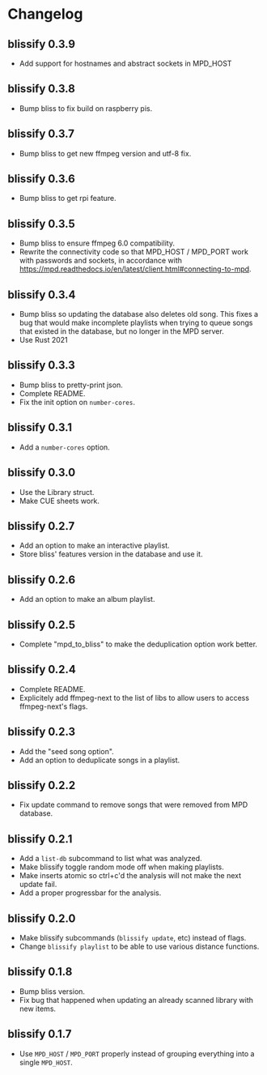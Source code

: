 # Changelog

## blissify 0.3.9
* Add support for hostnames and abstract sockets in MPD_HOST

## blissify 0.3.8
* Bump bliss to fix build on raspberry pis.

## blissify 0.3.7
* Bump bliss to get new ffmpeg version and utf-8 fix.

## blissify 0.3.6
* Bump bliss to get rpi feature.

## blissify 0.3.5
* Bump bliss to ensure ffmpeg 6.0 compatibility.
* Rewrite the connectivity code so that MPD_HOST / MPD_PORT work with passwords and
  sockets, in accordance with
  https://mpd.readthedocs.io/en/latest/client.html#connecting-to-mpd.

## blissify 0.3.4
* Bump bliss so updating the database also deletes old song.
  This fixes a bug that would make incomplete playlists when trying to queue
  songs that existed in the database, but no longer in the MPD server.
* Use Rust 2021

## blissify 0.3.3
* Bump bliss to pretty-print json.
* Complete README.
* Fix the init option on `number-cores`.

## blissify 0.3.1
* Add a `number-cores` option.

## blissify 0.3.0
* Use the Library struct.
* Make CUE sheets work.

## blissify 0.2.7
* Add an option to make an interactive playlist.
* Store bliss' features version in the database and use it.

## blissify 0.2.6
* Add an option to make an album playlist.

## blissify 0.2.5
* Complete "mpd_to_bliss" to make the deduplication option work better.

## blissify 0.2.4
* Complete README.
* Explicitely add ffmpeg-next to the list of libs to allow users
  to access ffmpeg-next's flags.

## blissify 0.2.3
* Add the "seed song option".
* Add an option to deduplicate songs in a playlist.

## blissify 0.2.2
* Fix update command to remove songs that were removed from MPD database.

## blissify 0.2.1
* Add a `list-db` subcommand to list what was analyzed.
* Make blissify toggle random mode off when making playlists.
* Make inserts atomic so ctrl+c'd the analysis will not make the next update
  fail.
* Add a proper progressbar for the analysis.

## blissify 0.2.0
* Make blissify subcommands (`blissify update`, etc) instead of flags.
* Change `blissify playlist` to be able to use various distance functions.

## blissify 0.1.8
* Bump bliss version.
* Fix bug that happened when updating an already scanned library with new items.

## blissify 0.1.7

* Use `MPD_HOST` / `MPD_PORT` properly instead of grouping everything into
  a single `MPD_HOST`.
